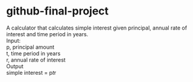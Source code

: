 # github-final-project

A calculator that calculates simple interest given principal, annual rate of interest and time period in years.  
Input:  
  p, principal amount  
  t, time period in years  
  r, annual rate of interest  
Output  
  simple interest = p*t*r  
